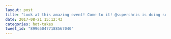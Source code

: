 ```yaml
---
layout: post
title: "Look at this amazing event! Come to it! @superchris is doing some amazing things with apprenticeship:"
date: 2017-08-21 15:12:43
categories: hot-takes
tweet_id: "899650477188567040"
---
```



<!-- Original tweet: https://twitter.com/i/status/899650477188567040 -->